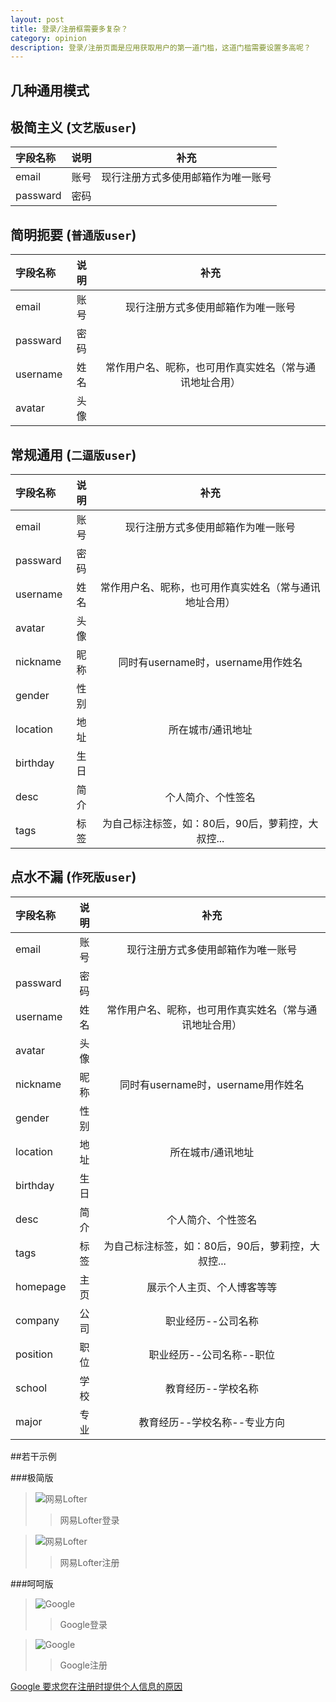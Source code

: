 ```yaml
---
layout: post
title: 登录/注册框需要多复杂？
category: opinion
description: 登录/注册页面是应用获取用户的第一道门槛，这道门槛需要设置多高呢？
---
```


## 几种通用模式

极简主义 (`文艺版user`)
-------------------------------
| 字段名称 		| 说明			|补充	|
|:---------- 	|:----------:	|:------:	|
| email		| 账号			|现行注册方式多使用邮箱作为唯一账号|
| passward	| 密码      	|	   |

简明扼要 (`普通版user`)
-------------------------------
| 字段名称 		| 说明			|补充	|
|:---------- 	|:----------:	|:------:	|
| email		| 账号			|现行注册方式多使用邮箱作为唯一账号|
| passward	| 密码      	|	  |
| username	| 姓名        |常作用户名、昵称，也可用作真实姓名（常与通讯地址合用）|
| avatar  	| 头像     	|	  |

常规通用 (`二逼版user`)
-------------------------------
| 字段名称 		| 说明			|补充	|
|:---------- 	|:----------:	|:------:	|
| email		| 账号			|现行注册方式多使用邮箱作为唯一账号|
| passward	| 密码      	|	  |
| username	| 姓名        |常作用户名、昵称，也可用作真实姓名（常与通讯地址合用）|
| avatar  	| 头像     	|	  |
| nickname	| 昵称     	|同时有username时，username用作姓名|
| gender  	| 性别     	|    |
| location	| 地址     	|所在城市/通讯地址|
| birthday	| 生日     	|  	|
| desc    	| 简介     	|个人简介、个性签名|
| tags    	| 标签      	|为自己标注标签，如：80后，90后，萝莉控，大叔控...|

点水不漏 (`作死版user`)
-------------------------------
| 字段名称 		| 说明			|补充	|
|:---------- 	|:----------:	|:------:	|
| email		| 账号			|现行注册方式多使用邮箱作为唯一账号|
| passward	| 密码      	|	  |
| username	| 姓名        |常作用户名、昵称，也可用作真实姓名（常与通讯地址合用）|
| avatar  	| 头像     	|	  |
| nickname	| 昵称     	|同时有username时，username用作姓名|
| gender  	| 性别     	|    |
| location	| 地址     	|所在城市/通讯地址|
| birthday	| 生日     	|  	|
| desc    	| 简介     	|个人简介、个性签名|
| tags    	| 标签      	|为自己标注标签，如：80后，90后，萝莉控，大叔控...|
| homepage	| 主页     	|展示个人主页、个人博客等等|
| company 	| 公司        |职业经历--公司名称|
| position 	| 职位        |职业经历--公司名称--职位|
| school  	| 学校        |教育经历--学校名称|
| major   	| 专业        |教育经历--学校名称--专业方向|


##若干示例

###极简版

> ![网易Lofter](/images/sign_in_up/lofter_in.png)
>> 网易Lofter登录

> ![网易Lofter](/images/sign_in_up/lofter_up.png)
>> 网易Lofter注册

###呵呵版

> ![Google](/images/sign_in_up/Google_in.png)
>> Google登录

> ![Google](/images/sign_in_up/Google_up.png)
>> Google注册

[Google 要求您在注册时提供个人信息的原因](https://support.google.com/accounts/answer/1733224?hl=zh-Hans)

